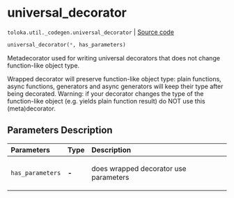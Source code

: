 # universal_decorator
`toloka.util._codegen.universal_decorator` | [Source code](https://github.com/Toloka/toloka-kit/blob/v1.2.0.post1/src/util/_codegen.py#L62)

```python
universal_decorator(*, has_parameters)
```

Metadecorator used for writing universal decorators that does not change function-like object type.


Wrapped decorator will preserve function-like object type: plain functions, async functions, generators and
async generators will keep their type after being decorated. Warning: if your decorator changes the
type of the function-like object (e.g. yields plain function result) do NOT use this (meta)decorator.

## Parameters Description

| Parameters | Type | Description |
| :----------| :----| :-----------|
`has_parameters`|**-**|<p>does wrapped decorator use parameters</p>
